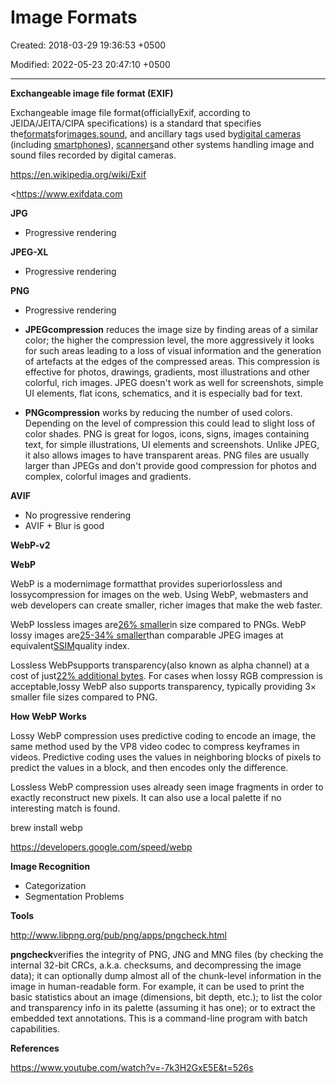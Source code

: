 # Image Formats

Created: 2018-03-29 19:36:53 +0500

Modified: 2022-05-23 20:47:10 +0500

---

**Exchangeable image file format (EXIF)**

Exchangeable image file format(officiallyExif, according to JEIDA/JEITA/CIPA specifications) is a standard that specifies the[formats](https://en.wikipedia.org/wiki/File_format)for[images](https://en.wikipedia.org/wiki/Image),[sound](https://en.wikipedia.org/wiki/Sound), and ancillary tags used by[digital cameras](https://en.wikipedia.org/wiki/Digital_camera) (including [smartphones](https://en.wikipedia.org/wiki/Smartphone)), [scanners](https://en.wikipedia.org/wiki/Image_scanner)and other systems handling image and sound files recorded by digital cameras.



<https://en.wikipedia.org/wiki/Exif>

<https://www.exifdata.com



**JPG**
-   Progressive rendering



**JPEG-XL**
-   Progressive rendering



**PNG**
-   Progressive rendering


-   **JPEGcompression** reduces the image size by finding areas of a similar color; the higher the compression level, the more aggressively it looks for such areas leading to a loss of visual information and the generation of artefacts at the edges of the compressed areas. This compression is effective for photos, drawings, gradients, most illustrations and other colorful, rich images. JPEG doesn't work as well for screenshots, simple UI elements, flat icons, schematics, and it is especially bad for text.
-   **PNGcompression** works by reducing the number of used colors. Depending on the level of compression this could lead to slight loss of color shades. PNG is great for logos, icons, signs, images containing text, for simple illustrations, UI elements and screenshots. Unlike JPEG, it also allows images to have transparent areas. PNG files are usually larger than JPEGs and don't provide good compression for photos and complex, colorful images and gradients.





**AVIF**
-   No progressive rendering
-   AVIF + Blur is good



**WebP-v2**



**WebP**

WebP is a modernimage formatthat provides superiorlossless and lossycompression for images on the web. Using WebP, webmasters and web developers can create smaller, richer images that make the web faster.



WebP lossless images are[26% smaller](https://developers.google.com/speed/webp/docs/webp_lossless_alpha_study#results)in size compared to PNGs. WebP lossy images are[25-34% smaller](https://developers.google.com/speed/webp/docs/webp_study)than comparable JPEG images at equivalent[SSIM](https://en.wikipedia.org/wiki/Structural_similarity)quality index.



Lossless WebPsupports transparency(also known as alpha channel) at a cost of just[22% additional bytes](https://developers.google.com/speed/webp/docs/webp_lossless_alpha_study#results). For cases when lossy RGB compression is acceptable,lossy WebP also supports transparency, typically providing 3× smaller file sizes compared to PNG.



**How WebP Works**

Lossy WebP compression uses predictive coding to encode an image, the same method used by the VP8 video codec to compress keyframes in videos. Predictive coding uses the values in neighboring blocks of pixels to predict the values in a block, and then encodes only the difference.

Lossless WebP compression uses already seen image fragments in order to exactly reconstruct new pixels. It can also use a local palette if no interesting match is found.



brew install webp



<https://developers.google.com/speed/webp>



**Image Recognition**
-   Categorization
-   Segmentation Problems



**Tools**

<http://www.libpng.org/pub/png/apps/pngcheck.html>

**pngcheck**verifies the integrity of PNG, JNG and MNG files (by checking the internal 32-bit CRCs, a.k.a. checksums, and decompressing the image data); it can optionally dump almost all of the chunk-level information in the image in human-readable form. For example, it can be used to print the basic statistics about an image (dimensions, bit depth, etc.); to list the color and transparency info in its palette (assuming it has one); or to extract the embedded text annotations. This is a command-line program with batch capabilities.



**References**

<https://www.youtube.com/watch?v=-7k3H2GxE5E&t=526s>
